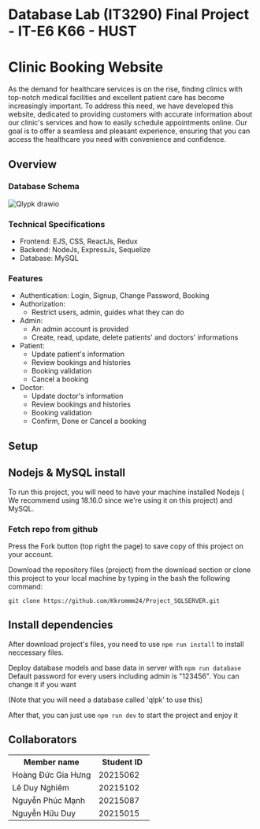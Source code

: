 # Database Lab (IT3290) Final Project - IT-E6 K66 - HUST

# Clinic Booking Website 
As the demand for healthcare services is on the rise, finding clinics with top-notch medical facilities and excellent patient care has become increasingly important. To address this need, we have developed this website, dedicated to providing customers with accurate information about our clinic's services and how to easily schedule appointments online. Our goal is to offer a seamless and pleasant experience, ensuring that you can access the healthcare you need with convenience and confidence.

## Overview

### Database Schema
![Qlypk drawio](https://github.com/Kkrommm24/Project_SQLSERVER/assets/90143646/6a300da9-f78a-48ea-a2ab-bdc9e812362f)

### Technical Specifications
* Frontend: EJS, CSS, ReactJs, Redux
* Backend: NodeJs, ExpressJs, Sequelize
* Database: MySQL

### Features
- Authentication: Login, Signup, Change Password, Booking
- Authorization:
  - Restrict users, admin, guides what they can do
- Admin:
  - An admin account is provided
  - Create, read, update, delete patients' and doctors' informations
- Patient:
  - Update patient's information
  - Review bookings and histories
  - Booking validation
  - Cancel a booking
- Doctor:
  - Update doctor's information
  - Review bookings and histories
  - Booking validation
  - Confirm, Done or Cancel a booking
## Setup
## Nodejs & MySQL install
To run this project, you will need to have your machine installed Nodejs ( We recommend using 18.16.0 since we're using it on this project) and MySQL.

### Fetch repo from github
Press the Fork button (top right the page) to save copy of this project on your account.

Download the repository files (project) from the download section or clone this project to your local machine by typing in the bash the following command:



```properties
git clone https://github.com/Kkrommm24/Project_SQLSERVER.git
```
## Install dependencies
After download project's files, you need to use ``` npm run install ``` to install neccessary files.



Deploy database models and base data in server with ``` npm run database ```
Default password for every users including admin is "123456". You can change it if you want

(Note that you will need a database called 'qlpk' to use this)

After that, you can just use ```npm run dev``` to start the project and enjoy it
## Collaborators
<table>
    <tbody>
        <tr>
            <th align="center">Member name</th>
            <th align="center">Student ID</th>
        </tr>
        <tr>
            <td>Hoàng Đức Gia Hưng</td>
            <td align="center"> 20215062&nbsp;&nbsp;&nbsp;</td>
        </tr>
        <tr>
            <td>Lê Duy Nghiêm</td>
            <td align="center"> 20215102&nbsp;&nbsp;&nbsp;</td>
        </tr>
        <tr>
            <td>Nguyễn Phúc Mạnh</td>
            <td align="center"> 20215087&nbsp;&nbsp;&nbsp;</td>
        </tr>
        <tr>
            <td>Nguyễn Hữu Duy</td>
            <td align="center"> 20215015&nbsp;&nbsp;&nbsp;</td>
        </tr>
    </tbody>
</table>
